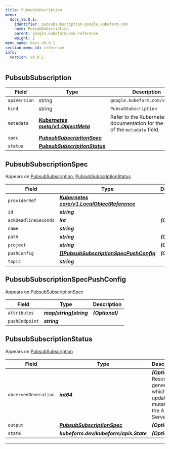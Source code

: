 ```yaml
---
title: PubsubSubscription
menu:
  docs_v0.0.1:
    identifier: pubsubsubscription-google.kubeform.com
    name: PubsubSubscription
    parent: google.kubeform.com-reference
    weight: 1
menu_name: docs_v0.0.1
section_menu_id: reference
info:
  version: v0.0.1
---
```


## PubsubSubscription
| Field | Type | Description |
| ------ | ----- | ----------- |
| `apiVersion` | string | `google.kubeform.com/v1alpha1` |
|    `kind` | string | `PubsubSubscription` |
| `metadata` | ***[Kubernetes meta/v1.ObjectMeta](https://kubernetes.io/docs/reference/generated/kubernetes-api/v1.13/#objectmeta-v1-meta)***|Refer to the Kubernetes API documentation for the fields of the `metadata` field.|
| `spec` | ***[PubsubSubscriptionSpec](#pubsubsubscriptionspec)***||
| `status` | ***[PubsubSubscriptionStatus](#pubsubsubscriptionstatus)***||
## PubsubSubscriptionSpec

Appears on:[PubsubSubscription](#pubsubsubscription), [PubsubSubscriptionStatus](#pubsubsubscriptionstatus)

| Field | Type | Description |
| ------ | ----- | ----------- |
| `providerRef` | ***[Kubernetes core/v1.LocalObjectReference](https://kubernetes.io/docs/reference/generated/kubernetes-api/v1.13/#localobjectreference-v1-core)***||
| `id` | ***string***||
| `ackDeadlineSeconds` | ***int***| ***(Optional)*** |
| `name` | ***string***||
| `path` | ***string***| ***(Optional)*** |
| `project` | ***string***| ***(Optional)*** |
| `pushConfig` | ***[[]PubsubSubscriptionSpecPushConfig](#pubsubsubscriptionspecpushconfig)***| ***(Optional)*** |
| `topic` | ***string***||
## PubsubSubscriptionSpecPushConfig

Appears on:[PubsubSubscriptionSpec](#pubsubsubscriptionspec)

| Field | Type | Description |
| ------ | ----- | ----------- |
| `attributes` | ***map[string]string***| ***(Optional)*** |
| `pushEndpoint` | ***string***||
## PubsubSubscriptionStatus

Appears on:[PubsubSubscription](#pubsubsubscription)

| Field | Type | Description |
| ------ | ----- | ----------- |
| `observedGeneration` | ***int64***| ***(Optional)*** Resource generation, which is updated on mutation by the API Server.|
| `output` | ***[PubsubSubscriptionSpec](#pubsubsubscriptionspec)***| ***(Optional)*** |
| `state` | ***kubeform.dev/kubeform/apis.State***| ***(Optional)*** |
---
